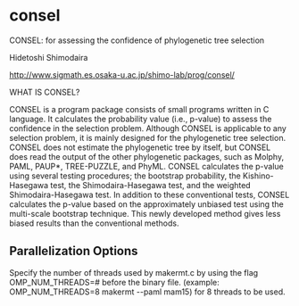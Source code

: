 # consel
CONSEL: for assessing the confidence of phylogenetic tree selection

Hidetoshi Shimodaira

http://www.sigmath.es.osaka-u.ac.jp/shimo-lab/prog/consel/

WHAT IS CONSEL?

CONSEL is a program package consists of small programs written in C language. It calculates the probability value (i.e., p-value) to assess the confidence in the selection problem. Although CONSEL is applicable to any selection problem, it is mainly designed for the phylogenetic tree selection. CONSEL does not estimate the phylogenetic tree by itself, but CONSEL does read the output of the other phylogenetic packages, such as Molphy, PAML, PAUP*, TREE-PUZZLE, and PhyML. CONSEL calculates the p-value using several testing procedures; the bootstrap probability, the Kishino-Hasegawa test, the Shimodaira-Hasegawa test, and the weighted Shimodaira-Hasegawa test. In addition to these conventional tests, CONSEL calculates the p-value based on the approximately unbiased test using the multi-scale bootstrap technique. This newly developed method gives less biased results than the conventional methods.

## Parallelization Options

Specify the number of threads used by makermt.c by using the flag OMP_NUM_THREADS=# before the binary file. 
(example: OMP_NUM_THREADS=8 makermt --paml mam15) for 8 threads to be used.